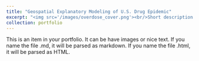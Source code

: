 ```yaml
---
title: "Geospatial Explanatory Modeling of U.S. Drug Epidemic"
excerpt: "<img src='/images/overdose_cover.png'><br/>Short description of portfolio item number 1"
collection: portfolio
---
```


This is an item in your portfolio. It can be have images or nice text. If you name the file .md, it will be parsed as markdown. If you name the file .html, it will be parsed as HTML. 
